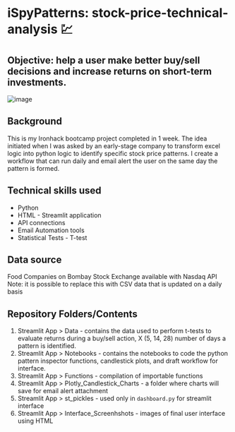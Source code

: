 # iSpyPatterns: stock-price-technical-analysis :chart:

## Objective: help a user make better buy/sell decisions and increase returns on short-term investments.
![image](https://user-images.githubusercontent.com/99660532/222482001-cabfa755-a392-48c6-94dd-b173a80dbaab.png)

## Background
This is my Ironhack bootcamp project completed in 1 week. The idea initiated when I was asked by an early-stage company to transform excel logic into python logic to identify specific stock price patterns. I create a workflow that can run daily and email alert the user on the same day the pattern is formed. 

## Technical skills used
* Python
* HTML - Streamlit application
* API connections
* Email Automation tools
* Statistical Tests - T-test


## Data source
Food Companies on Bombay Stock Exchange available with Nasdaq API 
Note: it is possible to replace this with CSV data that is updated on a daily basis

## Repository Folders/Contents
1. Streamlit App > Data - contains the data used to perform t-tests to evaluate returns during a buy/sell action, X (5, 14, 28) number of days a pattern is identified.
2. Streamlit App > Notebooks - contains the notebooks to code the python pattern inspector functions, candlestick plots, and draft workflow for interface.
3. Streamlit App > Functions - compilation of importable functions
4. Streamlit App > Plotly_Candlestick_Charts  - a folder where charts will save for email alert attachment
5. Streamlit App > st_pickles - used only in ``` dashboard.py ``` for streamlit interface
6. Streamlit App > Interface_Screenhshots - images of final user interface using HTML 
